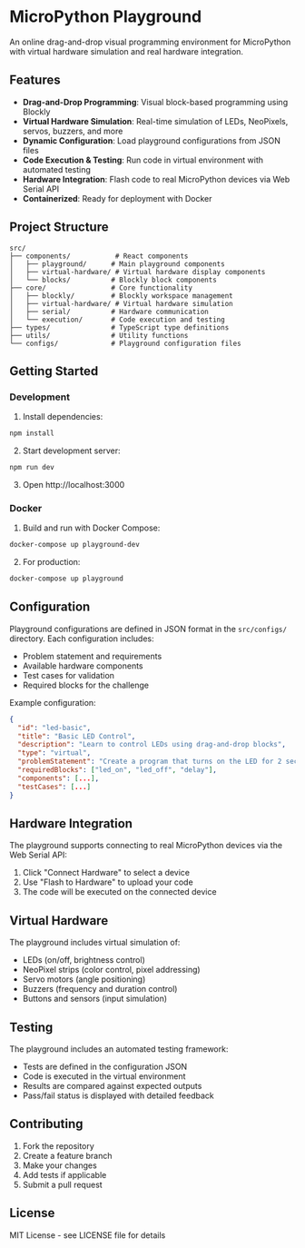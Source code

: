 # MicroPython Playground

An online drag-and-drop visual programming environment for MicroPython with virtual hardware simulation and real hardware integration.

## Features

- **Drag-and-Drop Programming**: Visual block-based programming using Blockly
- **Virtual Hardware Simulation**: Real-time simulation of LEDs, NeoPixels, servos, buzzers, and more
- **Dynamic Configuration**: Load playground configurations from JSON files
- **Code Execution & Testing**: Run code in virtual environment with automated testing
- **Hardware Integration**: Flash code to real MicroPython devices via Web Serial API
- **Containerized**: Ready for deployment with Docker

## Project Structure

```
src/
├── components/           # React components
│   ├── playground/      # Main playground components
│   ├── virtual-hardware/ # Virtual hardware display components
│   └── blocks/          # Blockly block components
├── core/                # Core functionality
│   ├── blockly/         # Blockly workspace management
│   ├── virtual-hardware/ # Virtual hardware simulation
│   ├── serial/          # Hardware communication
│   └── execution/       # Code execution and testing
├── types/               # TypeScript type definitions
├── utils/               # Utility functions
└── configs/             # Playground configuration files
```

## Getting Started

### Development

1. Install dependencies:
```bash
npm install
```

2. Start development server:
```bash
npm run dev
```

3. Open http://localhost:3000

### Docker

1. Build and run with Docker Compose:
```bash
docker-compose up playground-dev
```

2. For production:
```bash
docker-compose up playground
```

## Configuration

Playground configurations are defined in JSON format in the `src/configs/` directory. Each configuration includes:

- Problem statement and requirements
- Available hardware components
- Test cases for validation
- Required blocks for the challenge

Example configuration:
```json
{
  "id": "led-basic",
  "title": "Basic LED Control",
  "description": "Learn to control LEDs using drag-and-drop blocks",
  "type": "virtual",
  "problemStatement": "Create a program that turns on the LED for 2 seconds, then turns it off for 1 second, and repeats this pattern.",
  "requiredBlocks": ["led_on", "led_off", "delay"],
  "components": [...],
  "testCases": [...]
}
```

## Hardware Integration

The playground supports connecting to real MicroPython devices via the Web Serial API:

1. Click "Connect Hardware" to select a device
2. Use "Flash to Hardware" to upload your code
3. The code will be executed on the connected device

## Virtual Hardware

The playground includes virtual simulation of:
- LEDs (on/off, brightness control)
- NeoPixel strips (color control, pixel addressing)
- Servo motors (angle positioning)
- Buzzers (frequency and duration control)
- Buttons and sensors (input simulation)

## Testing

The playground includes an automated testing framework:
- Tests are defined in the configuration JSON
- Code is executed in the virtual environment
- Results are compared against expected outputs
- Pass/fail status is displayed with detailed feedback

## Contributing

1. Fork the repository
2. Create a feature branch
3. Make your changes
4. Add tests if applicable
5. Submit a pull request

## License

MIT License - see LICENSE file for details